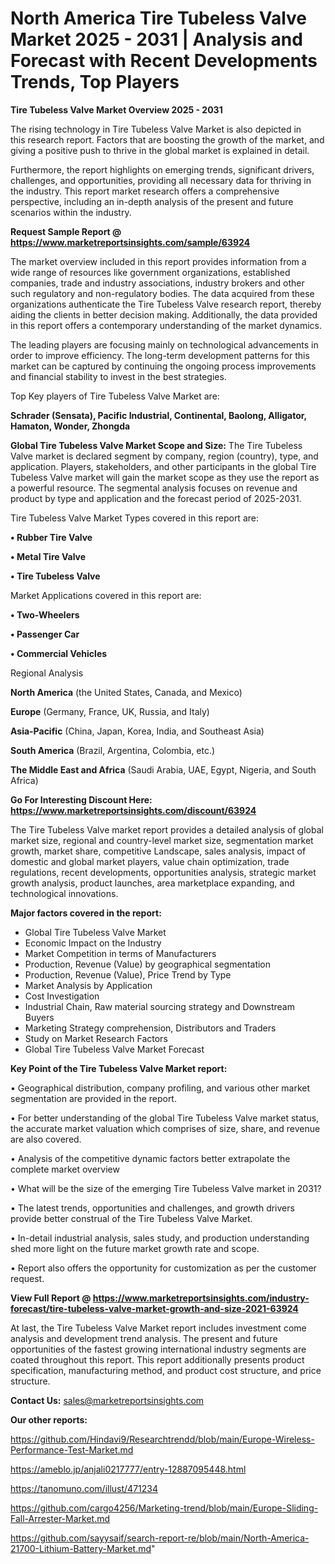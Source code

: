 # North America Tire Tubeless Valve Market 2025 - 2031 | Analysis and Forecast with Recent Developments Trends, Top Players

<Strong> Tire Tubeless Valve Market Overview 2025 - 2031</strong>

The rising technology in Tire Tubeless Valve Market is also depicted in this research report. Factors that are boosting the growth of the market, and giving a positive push to thrive in the global market is explained in detail.

Furthermore, the report highlights on emerging trends, significant drivers, challenges, and opportunities, providing all necessary data for thriving in the industry. This report market research offers a comprehensive perspective, including an in-depth analysis of the present and future scenarios within the industry.

<strong>Request Sample Report @ <a href=https://www.marketreportsinsights.com/sample/63924>https://www.marketreportsinsights.com/sample/63924</a></strong>

The market overview included in this report provides information from a wide range of resources like government organizations, established companies, trade and industry associations, industry brokers and other such regulatory and non-regulatory bodies. The data acquired from these organizations authenticate the Tire Tubeless Valve research report, thereby aiding the clients in better decision making. Additionally, the data provided in this report offers a contemporary understanding of the market dynamics.

The leading players are focusing mainly on technological advancements in order to improve efficiency. The long-term development patterns for this market can be captured by continuing the ongoing process improvements and financial stability to invest in the best strategies.

Top Key players of Tire Tubeless Valve Market are:

<strong>Schrader (Sensata), Pacific Industrial, Continental, Baolong, Alligator, Hamaton, Wonder, Zhongda</strong>

<strong><b>Global Tire Tubeless Valve Market Scope and Size:</b></strong>
The Tire Tubeless Valve market is declared segment by company, region (country), type, and application. Players, stakeholders, and other participants in the global Tire Tubeless Valve market will gain the market scope as they use the report as a powerful resource. The segmental analysis focuses on revenue and product by type and application and the forecast period of 2025-2031.

Tire Tubeless Valve Market Types covered in this report are:

<strong>• Rubber Tire Valve

• Metal Tire Valve

• Tire Tubeless Valve</strong>

Market Applications covered in this report are:

<strong>• Two-Wheelers

• Passenger Car

• Commercial Vehicles</strong> 

Regional Analysis

<strong>North America</strong> (the United States, Canada, and Mexico)

<strong>Europe</strong> (Germany, France, UK, Russia, and Italy)

<strong>Asia-Pacific</strong> (China, Japan, Korea, India, and Southeast Asia)

<strong>South America</strong> (Brazil, Argentina, Colombia, etc.)

<strong>The Middle East and Africa</strong> (Saudi Arabia, UAE, Egypt, Nigeria, and South Africa)

<strong>Go For Interesting Discount Here: <a href=https://www.marketreportsinsights.com/discount/63924>https://www.marketreportsinsights.com/discount/63924</a></strong>

The Tire Tubeless Valve market report provides a detailed analysis of global market size, regional and country-level market size, segmentation market growth, market share, competitive Landscape, sales analysis, impact of domestic and global market players, value chain optimization, trade regulations, recent developments, opportunities analysis, strategic market growth analysis, product launches, area marketplace expanding, and technological innovations.

<strong><b>Major factors covered in the report:</b></strong>
<ul>
  <li>Global Tire Tubeless Valve Market </li>
  <li>Economic Impact on the Industry</li>
  <li>Market Competition in terms of Manufacturers</li>
  <li>Production, Revenue (Value) by geographical segmentation</li>
  <li>Production, Revenue (Value), Price Trend by Type</li>
  <li>Market Analysis by Application</li>
  <li>Cost Investigation</li>
  <li>Industrial Chain, Raw material sourcing strategy and Downstream Buyers</li>
  <li>Marketing Strategy comprehension, Distributors and Traders</li>
  <li>Study on Market Research Factors</li>
  <li>Global Tire Tubeless Valve Market Forecast</li>
</ul>

<strong><b>Key Point of the Tire Tubeless Valve Market report:</b></strong>

• Geographical distribution, company profiling, and various other market segmentation are provided in the report.

• For better understanding of the global Tire Tubeless Valve market status, the accurate market valuation which comprises of size, share, and revenue are also covered.

• Analysis of the competitive dynamic factors better extrapolate the complete market overview

• What will be the size of the emerging Tire Tubeless Valve market in 2031?

• The latest trends, opportunities and challenges, and growth drivers provide better construal of the Tire Tubeless Valve Market.

• In-detail industrial analysis, sales study, and production understanding shed more light on the future market growth rate and scope.

• Report also offers the opportunity for customization as per the customer request.

<strong><b>View Full Report @ <a href=https://www.marketreportsinsights.com/industry-forecast/tire-tubeless-valve-market-growth-and-size-2021-63924>https://www.marketreportsinsights.com/industry-forecast/tire-tubeless-valve-market-growth-and-size-2021-63924</a></b></strong>


At last, the Tire Tubeless Valve Market report includes investment come analysis and development trend analysis. The present and future opportunities of the fastest growing international industry segments are coated throughout this report. This report additionally presents product specification, manufacturing method, and product cost structure, and price structure.

<strong>Contact Us:</strong>
sales@marketreportsinsights.com

<strong>Our other reports:</strong>

<a href=https://github.com/Hindavi9/Researchtrendd/blob/main/Europe-Wireless-Performance-Test-Market.md>https://github.com/Hindavi9/Researchtrendd/blob/main/Europe-Wireless-Performance-Test-Market.md</a>

<a href=https://ameblo.jp/anjali0217777/entry-12887095448.html>https://ameblo.jp/anjali0217777/entry-12887095448.html</a>

<a href=https://tanomuno.com/illust/471234>https://tanomuno.com/illust/471234</a>

<a href=https://github.com/cargo4256/Marketing-trend/blob/main/Europe-Sliding-Fall-Arrester-Market.md>https://github.com/cargo4256/Marketing-trend/blob/main/Europe-Sliding-Fall-Arrester-Market.md</a>

<a href=https://github.com/sayysaif/search-report-re/blob/main/North-America-21700-Lithium-Battery-Market.md>https://github.com/sayysaif/search-report-re/blob/main/North-America-21700-Lithium-Battery-Market.md</a>"
